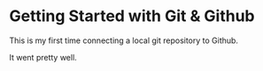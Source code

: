 # Getting Started with Git & Github

This is my first time connecting a local git repository to Github.

It went pretty well.
